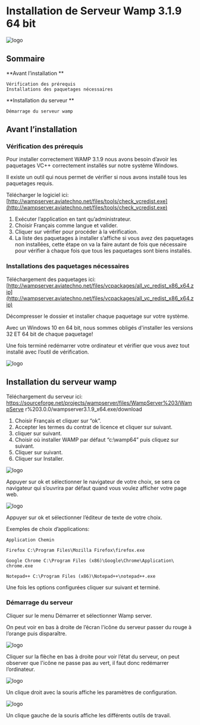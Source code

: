 # Installation de Serveur Wamp 3.1.9 64 bit
![logo](https://github.com/chayan91300/Installe-WAMPserver/blob/master/WaMPserver.png)

## Sommaire

**Avant l’installation **

```
Vérification des prérequis 
Installations des paquetages nécessaires 
```
**Installation du serveur **

```
Démarrage du serveur wamp
```

## Avant l’installation

### Vérification des prérequis

Pour installer correctement WAMP 3.1.9 nous avons besoin d’avoir les
paquetages VC++ correctement installés sur notre système Windows.

Il existe un outil qui nous permet de vérifier si nous avons installé tous les
paquetages requis.

Télécharger le logiciel ici:
[http://wampserver.aviatechno.net/files/tools/check_vcredist.exe](http://wampserver.aviatechno.net/files/tools/check_vcredist.exe)

1. Exécuter l’application en tant qu’administrateur.
2. Choisir Français comme langue et valider.
3. Cliquer sur vérifier pour procéder à la vérification.
4. La liste des paquetages à installer s’affiche si vous avez des paquetages
    non installées, cette étape on va la faire autant de fois que nécessaire
    pour vérifier à chaque fois que tous les paquetages sont biens installés.

### Installations des paquetages nécessaires

Téléchargement des paquetages ici:
[http://wampserver.aviatechno.net/files/vcpackages/all_vc_redist_x86_x64.zip](http://wampserver.aviatechno.net/files/vcpackages/all_vc_redist_x86_x64.zip)

Décompresser le dossier et installer chaque paquetage sur votre système.

Avec un Windows 10 en 64 bit, nous sommes obligés d'installer les versions 32
ET 64 bit de chaque paquetage!

Une fois terminé redémarrer votre ordinateur et vérifier que vous avez tout
installé avec l’outil de vérification.

![logo](https://github.com/chayan91300/Installe-WAMPserver/blob/master/installation.png)


## Installation du serveur wamp

Téléchargement du serveur ici:
https://sourceforge.net/projects/wampserver/files/WampServer%203/WampServe
r%203.0.0/wampserver3.1.9_x64.exe/download

1. Choisir Français et cliquer sur “ok”.
2. Accepter les termes du contrat de licence et cliquer sur suivant.
3. cliquer sur suivant.
4. Choisir où installer WAMP par défaut “c:\wamp64” puis cliquez sur suivant.
5. Cliquer sur suivant.
6. Cliquer sur Installer.

![logo](https://github.com/chayan91300/Installe-WAMPserver/blob/master/installation1.png)

Appuyer sur ok et sélectionner le navigateur de votre choix, se sera ce
navigateur qui s’ouvrira par défaut quand vous voulez afficher votre page web.

![logo](https://github.com/chayan91300/Installe-WAMPserver/blob/master/installation2.png)

Appuyer sur ok et sélectionner l’éditeur de texte de votre choix.

Exemples de choix d’applications:

```
Application Chemin
```
```
Firefox C:\Program Files\Mozilla Firefox\firefox.exe
```
```
Google Chrome C:\Program Files (x86)\Google\Chrome\Application\
chrome.exe
```
```
Notepad++ C:\Program Files (x86)\Notepad++\notepad++.exe
```
Une fois les options configurées cliquer sur suivant et terminé.


### Démarrage du serveur

Cliquer sur le menu Démarrer et sélectionner Wamp server.

On peut voir en bas à droite de l’écran l'icône du serveur passer du rouge à
l’orange puis disparaître.

![logo](https://github.com/chayan91300/Installe-WAMPserver/blob/master/installation3.png)

Cliquer sur la flèche en bas à droite pour voir l’état du serveur, on peut observer
que l'icône ne passe pas au vert, il faut donc redémarrer l’ordinateur.

![logo](https://github.com/chayan91300/Installe-WAMPserver/blob/master/installation4.png)

Un clique droit avec la souris affiche les paramètres de configuration.

![logo](https://github.com/chayan91300/Installe-WAMPserver/blob/master/installation5.png)

Un clique gauche de la souris affiche les différents outils de travail.
